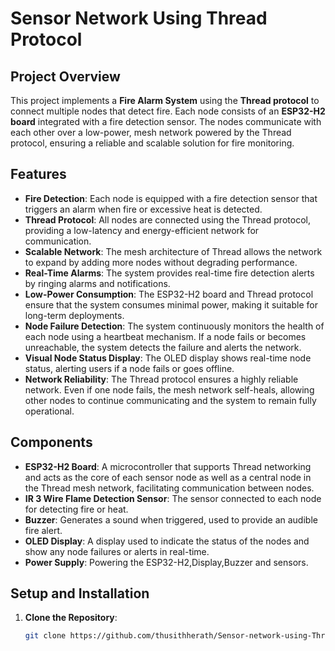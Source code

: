 # Sensor Network Using Thread Protocol

## Project Overview

This project implements a **Fire Alarm System** using the **Thread protocol** to connect multiple nodes that detect fire. Each node consists of an **ESP32-H2 board** integrated with a fire detection sensor. The nodes communicate with each other over a low-power, mesh network powered by the Thread protocol, ensuring a reliable and scalable solution for fire monitoring.

## Features

- **Fire Detection**: Each node is equipped with a fire detection sensor that triggers an alarm when fire or excessive heat is detected.
- **Thread Protocol**: All nodes are connected using the Thread protocol, providing a low-latency and energy-efficient network for communication.
- **Scalable Network**: The mesh architecture of Thread allows the network to expand by adding more nodes without degrading performance.
- **Real-Time Alarms**: The system provides real-time fire detection alerts by ringing alarms and notifications.
- **Low-Power Consumption**: The ESP32-H2 board and Thread protocol ensure that the system consumes minimal power, making it suitable for long-term deployments.
- **Node Failure Detection**: The system continuously monitors the health of each node using a heartbeat mechanism. If a node fails or becomes unreachable, the system detects the failure and alerts the network.
- **Visual Node Status Display**: The OLED display shows real-time node status, alerting users if a node fails or goes offline.
- **Network Reliability**: The Thread protocol ensures a highly reliable network. Even if one node fails, the mesh network self-heals, allowing other nodes to continue communicating and the system to remain fully operational.

## Components

- **ESP32-H2 Board**: A microcontroller that supports Thread networking and acts as the core of each sensor node as well as a central node in the Thread mesh network, facilitating communication between nodes.
- **IR 3 Wire Flame Detection Sensor**: The sensor connected to each node for detecting fire or heat.
- **Buzzer**: Generates a sound when triggered, used to provide an audible fire alert.
- **OLED Display**: A display used to indicate the status of the nodes and show any node failures or alerts in real-time.
- **Power Supply**: Powering the ESP32-H2,Display,Buzzer and sensors.

## Setup and Installation

1. **Clone the Repository**:
   ```bash
   git clone https://github.com/thusithherath/Sensor-network-using-Thread
   ```
